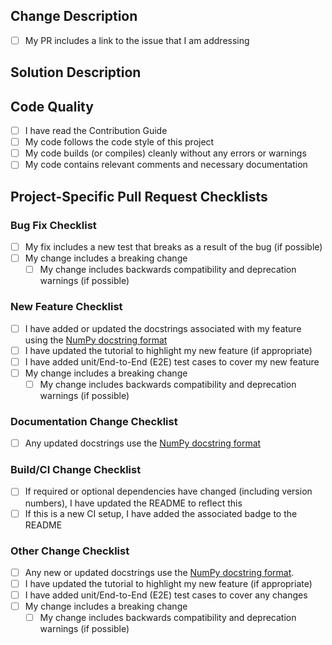 <!--
Thank you for your contribution to the repo :)

Pull Request (PR) Instructions:
Provide a general summary of your changes in the Title above. Fill out each section of the template, and replace the space with an `x` in all the boxes that apply. If you're unsure about any of these, don't hesitate to ask. We're here to help! Once you are satisfied with the pull request, click the "Create pull request" button to submit it for review.

Before submitting this PR, please ensure that your input and responses are entered in the designated space provided below each section to keep all project-related information organized and easily accessible.

How to link to a PR:
https://docs.github.com/en/issues/tracking-your-work-with-issues/linking-a-pull-request-to-an-issue
-->

## Change Description
<!---
Describe your changes in detail. In your description, you should answer questions like "Why is this change required? What problem does it solve?".

If it fixes an open issue, please link to the issue here. If this PR closes an issue, put the word 'closes' before the issue link to auto-close the issue when the PR is merged.
-->
- [ ] My PR includes a link to the issue that I am addressing



## Solution Description
<!-- Please explain the technical solution that I have provided and how it addresses the issue or feature being implemented -->



## Code Quality
- [ ] I have read the Contribution Guide
- [ ] My code follows the code style of this project
- [ ] My code builds (or compiles) cleanly without any errors or warnings
- [ ] My code contains relevant comments and necessary documentation

## Project-Specific Pull Request Checklists
<!--- Please only use the checklist that apply to your change type(s) -->

### Bug Fix Checklist
- [ ] My fix includes a new test that breaks as a result of the bug (if possible)
- [ ] My change includes a breaking change
  - [ ] My change includes backwards compatibility and deprecation warnings (if possible)

### New Feature Checklist
- [ ] I have added or updated the docstrings associated with my feature using the [NumPy docstring format](https://numpydoc.readthedocs.io/en/latest/format.html)
- [ ] I have updated the tutorial to highlight my new feature (if appropriate)
- [ ] I have added unit/End-to-End (E2E) test cases to cover my new feature
- [ ] My change includes a breaking change
  - [ ] My change includes backwards compatibility and deprecation warnings (if possible)

### Documentation Change Checklist
- [ ] Any updated docstrings use the [NumPy docstring format](https://numpydoc.readthedocs.io/en/latest/format.html)

### Build/CI Change Checklist
- [ ] If required or optional dependencies have changed (including version numbers), I have updated the README to reflect this
- [ ] If this is a new CI setup, I have added the associated badge to the README

<!-- ### Version Change Checklist [For Future Use] -->

### Other Change Checklist
- [ ] Any new or updated docstrings use the [NumPy docstring format](https://numpydoc.readthedocs.io/en/latest/format.html).
- [ ] I have updated the tutorial to highlight my new feature (if appropriate)
- [ ] I have added unit/End-to-End (E2E) test cases to cover any changes
- [ ] My change includes a breaking change
  - [ ] My change includes backwards compatibility and deprecation warnings (if possible)

